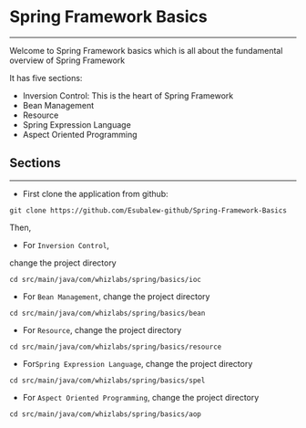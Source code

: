 
# Spring Framework Basics

---

Welcome to Spring Framework basics which is all about the fundamental overview of Spring Framework

It has five sections:

- Inversion Control: This is the heart of Spring Framework
- Bean Management
- Resource
- Spring Expression Language
- Aspect Oriented Programming

## Sections

---

- First clone the application from github:

```
git clone https://github.com/Esubalew-github/Spring-Framework-Basics
```

Then, 
- For `Inversion Control`,

change the project directory

```
cd src/main/java/com/whizlabs/spring/basics/ioc
```

- For `Bean Management`,
  change the project directory

```
cd src/main/java/com/whizlabs/spring/basics/bean
```

- For `Resource`,
  change the project directory

```
cd src/main/java/com/whizlabs/spring/basics/resource
```


- For`Spring Expression Language`,
  change the project directory

```
cd src/main/java/com/whizlabs/spring/basics/spel
```

- For `Aspect Oriented Programming`,
  change the project directory

```
cd src/main/java/com/whizlabs/spring/basics/aop
```

